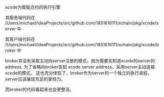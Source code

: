 xcode为智能合约的执行引擎
 
其服务端代码在 /Users/michael/IdeaProjects/src/github.com/1851616111/xchain/pkg/xcode/server 中

其客户端代码在 /Users/michael/IdeaProjects/src/github.com/1851616111/xchain/pkg/xcode/broker 中


broker并没有采取主动向server注册的模式，因为需要先知道xcode的server的address.
为了省略向broker告知 xcode server address。采用server主动连接xcode的模式。
这也充分体现了，broker作为server的一个独立的执行进程，server应该展现充足的掌控力。

而broker的代码看起来也会更整洁。 